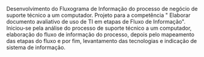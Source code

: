 Desenvolvimento do Fluxograma de Informação do processo de negócio de suporte técnico a um computador. Projeto para a competência " Elaborar documento avaliativo de uso de TI em etapas de Fluxo de Informação".
Iniciou-se pela análise do processo de suporte técnico a um computador, elaboração do fluxo de informação do processo, depois pelo mapeamento das etapas do fluxo e por fim, levantamento das tecnologias 
e indicação de sistema de informação.

